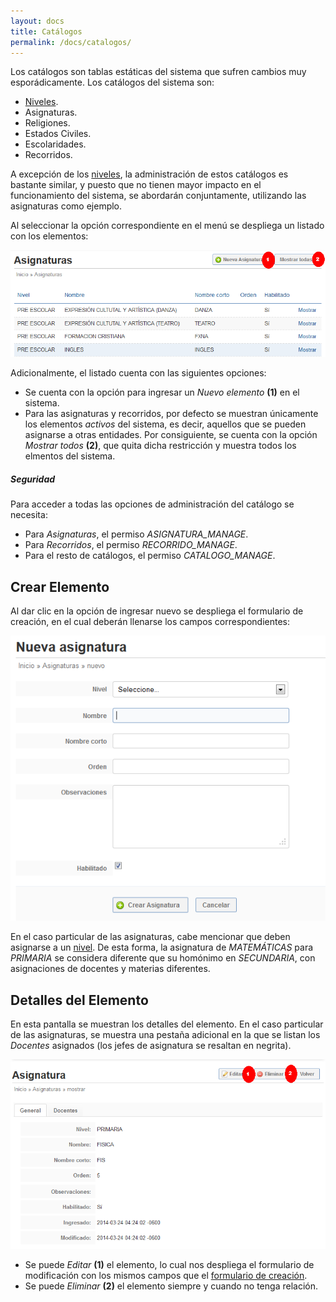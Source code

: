 ```yaml
---
layout: docs
title: Catálogos
permalink: /docs/catalogos/
---
```


Los catálogos son tablas estáticas del sistema que sufren cambios muy esporádicamente. Los catálogos del sistema son:

- [Niveles](/docs/niveles/).
- Asignaturas.
- Religiones.
- Estados Civiles.
- Escolaridades.
- Recorridos.

A excepción de los [niveles](/docs/niveles), la administración de estos catálogos es bastante similar, y puesto que no tienen mayor impacto en
el funcionamiento del sistema, se abordarán conjuntamente, utilizando las asignaturas como ejemplo.

Al seleccionar la opción correspondiente en el menú se despliega un listado con los elementos:

![listado](/img/docs/catalogos_index.png)

Adicionalmente, el listado cuenta con las siguientes opciones:

- Se cuenta con la opción para ingresar un *Nuevo elemento* **(1)** en el sistema.
- Para las asignaturas y recorridos, por defecto se muestran únicamente los elementos *activos* del sistema, es decir, 
  aquellos que se pueden asignarse a otras entidades. Por consiguiente, se cuenta con la opción *Mostrar todos* **(2)**, que quita dicha restricción y 
  muestra todos los elmentos del sistema.

<div class="note info">
  <h5>Seguridad</h5>
  <p>Para acceder a todas las opciones de administración del catálogo se necesita:</p>
  <ul>
    <li>Para <i>Asignaturas</i>, el permiso <i>ASIGNATURA_MANAGE</i>.</li>
    <li>Para <i>Recorridos</i>, el permiso <i>RECORRIDO_MANAGE</i>.</li>
    <li>Para el resto de catálogos, el permiso <i>CATALOGO_MANAGE</i>.</li>
  </ul>
</div>

## Crear Elemento

Al dar clic en la opción de ingresar nuevo se despliega el formulario de creación, en el cual deberán llenarse los campos correspondientes:

![nuevo](/img/docs/catalogos_new.png)

En el caso particular de las asignaturas, cabe mencionar que deben asignarse a un [nivel](/docs/niveles/). De esta forma, la asignatura de
*MATEMÁTICAS* para *PRIMARIA* se considera diferente que su homónimo en *SECUNDARIA*, con asignaciones de docentes y materias diferentes.

## Detalles del Elemento

En esta pantalla se muestran los detalles del elemento. En el caso particular de las asignaturas, se muestra una pestaña adicional en la
que se listan los *Docentes* asignados (los jefes de asignatura se resaltan en negrita).

![detalles](/img/docs/catalogos_show.png)

- Se puede *Editar* **(1)** el elemento, lo cual nos despliega el formulario de modificación con los mismos campos que el 
  [formulario de creación](#crear_elemento).
- Se puede *Eliminar* **(2)** el elemento siempre y cuando no tenga relación.
